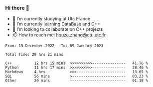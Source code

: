### Hi there 👋
- 🔭 I’m currently studying at Utc France
- 🌱 I’m currently learning DataBase and C++
- 👯 I’m looking to collaborate on C++ projects
- 📫 How to reach me: houze.zhang@etu.utc.fr

<!--START_SECTION:waka-->

```text
From: 13 December 2022 - To: 09 January 2023

Total Time: 29 hrs 21 mins

C++          12 hrs 15 mins  >>>>>>>>>>---------------   41.76 %
Python       11 hrs 17 mins  >>>>>>>>>>---------------   38.46 %
Markdown     4 hrs           >>>----------------------   13.65 %
SQL          56 mins         >------------------------   03.23 %
Other        20 mins         -------------------------   01.18 %
```

<!--END_SECTION:waka-->

